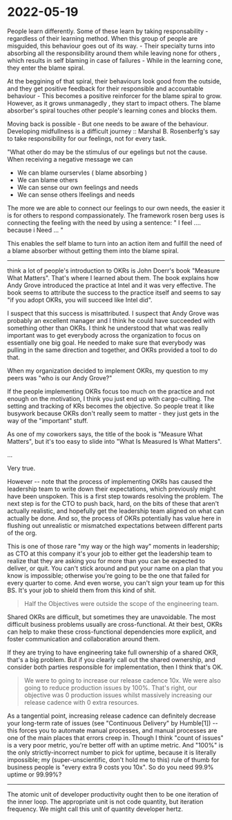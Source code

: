 # 2022-05-19

People learn differently.
Some of these learn by taking responsability - regardless of their learning method.
When this group of people are misguided, this behaviour goes out of its way.  - Their specialty turns into absorbing all the responsibility around them while leaving none for others , which results in self blaming in case of failures - While in the learning cone, they enter the blame spiral.

At the beggining of that spiral, their behaviours look good from the outside, and they get positive feedback for their responsible and accountable behaviour - This becomes a positive reinforcer for the blame spiral to grow. However, as it grows unmanagedly , they start to impact others. The blame absorber's spiral touches other people's learning cones and blocks them.

Moving back is possible - But one needs to be aware of the behaviour.
Developing midfullness is a difficult journey :: Marshal B. Rosenberfg's say to take responsibility for our feelings, not for every task.

"What other do may be the stimulus of our egelings but not the cause. When receiving a negative message we can

* We can blame ourservles ( blame absorbing )
* We can blame others
* We can sense our own feelings and needs
* We can sense others lfeelings and needs

The more we are able to connect our feelings to our own needs, the easier it is for others to respond compassionately.
The framework rosen berg uses is connecting the feeling with the need by using a sentence:
"
I feel .... because i Need ... "

This enables the self blame to turn into an action item and fulfill the need of a blame absorber without getting them into the blame spiral.

___

 think a lot of people's introduction to OKRs is John Doerr's book "Measure What Matters". That's where I learned about them.
The book explains how Andy Grove introduced the practice at Intel and it was very effective. The book seems to attribute the success to the practice itself and seems to say "if you adopt OKRs, you will succeed like Intel did".

I suspect that this success is misattributed. I suspect that Andy Grove was probably an excellent manager and I think he could have succeeded with something other than OKRs. I think he understood that what was really important was to get everybody across the organization to focus on essentially one big goal. He needed to make sure that everybody was pulling in the same direction and together, and OKRs provided a tool to do that.

When my organization decided to implement OKRs, my question to my peers was "who is our Andy Grove?"

If the people implementing OKRs focus too much on the practice and not enough on the motivation, I think you just end up with cargo-culting. The setting and tracking of KRs becomes the objective. So people treat it like busywork because OKRs don't really seem to matter - they just gets in the way of the "important" stuff.

As one of my coworkers says, the title of the book is "Measure What Matters", but it's too easy to slide into "What Is Measured Is What Matters".

...

Very true.

However -- note that the process of implementing OKRs has caused the leadership team to write down their expectations, which previously might have been unspoken. This is a first step towards resolving the problem. The next step is for the CTO to push back, hard, on the bits of these that aren't actually realistic, and hopefully get the leadership team aligned on what can actually be done. And so, the process of OKRs potentially has value here in flushing out unrealistic or mismatched expectations between different parts of the org.

This is one of those rare "my way or the high way" moments in leadership; as CTO at this company it's your job to either get the leadership team to realize that they are asking you for more than you can be expected to deliver, or quit. You can't stick around and put your name on a plan that you know is impossible; otherwise you're going to be the one that failed for every quarter to come. And even worse, you can't sign your team up for this BS. It's your job to shield them from this kind of shit.

> Half the Objectives were outside the scope of the engineering team.

Shared OKRs are difficult, but sometimes they are unavoidable. The most difficult business problems usually are cross-functional. At their best, OKRs can help to make these cross-functional dependencies more explicit, and foster communication and collaboration around them.

If they are trying to have engineering take full ownership of a shared OKR, that's a big problem. But if you clearly call out the shared ownership, and consider both parties responsible for implementation, then I think that's OK.

> We were to going to increase our release cadence 10x. We were also going to reduce production issues by 100%. That's right, our objective was 0 production issues whilst massively increasing our release cadence with 0 extra resources.

As a tangential point, increasing release cadence can definitely decrease your long-term rate of issues (see "Continuous Delivery" by Humble[1]) -- this forces you to automate manual processes, and manual processes are one of the main places that errors creep in. Though I think "count of issues" is a very poor metric, you're better off with an uptime metric. And "100%" is the only strictly-incorrect number to pick for uptime, because it is literally impossible; my (super-unscientific, don't hold me to this) rule of thumb for business people is "every extra 9 costs you 10x". So do you need 99.9% uptime or 99.99%?

___

The atomic unit of developer productivity ought then to be one iteration of the inner loop. The appropriate unit is not code quantity, but iteration frequency. We might call this unit of quantity developer hertz.

